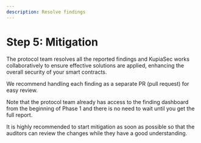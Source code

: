 ```yaml
---
description: Resolve findings
---
```


# Step 5: Mitigation

The protocol team resolves all the reported findings and KupiaSec works collaboratively to ensure effective solutions are applied, enhancing the overall security of your smart contracts.

We recommend handling each finding as a separate PR (pull request) for easy review.

Note that the protocol team already has access to the finding dashboard from the beginning of Phase 1 and there is no need to wait until you get the full report.&#x20;

It is highly recommended to start mitigation as soon as possible so that the auditors can review the changes while they have a good understanding.





